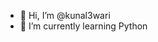 - 👋 Hi, I’m @kunal3wari
- 🌱 I’m currently learning Python

<!---
kunal3wari/kunal3wari is a ✨ special ✨ repository because its `README.md` (this file) appears on your GitHub profile.
You can click the Preview link to take a look at your changes.
--->
